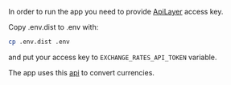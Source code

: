 In order to run the app you need to provide [ApiLayer](https://apilayer.com/) access key.

Copy .env.dist to .env with:
```bash
cp .env.dist .env
```

and put your access key to `EXCHANGE_RATES_API_TOKEN` variable.

The app uses this [api](https://apilayer.com/marketplace/exchangerates_data-api#details-tab)
to convert currencies. 

